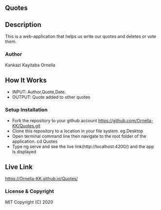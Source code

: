 ## Quotes
## Description
This is a web-application that helps us write our quotes and deletes or vote them.
### Author
Kankazi Kayitaba Ornella
## How It Works
* INPUT: Author,Quote,Date.
* OUTPUT: Quote added to other quotes
### Setup Installation
* Fork the repository to your github account https://github.com/Ornella-KK/Quotes.git
* Clone this repository to a location in your file system. eg.Desktop
* Open terminal command line then navigate to the root folder of the application. cd Quotes
* Type ng serve and see the live link(http://localhost:4200/) and the app is displayed
## Live Link
https://Ornella-KK.github.io/Quotes/
### License & Copyright
MIT
Copyright (C) 2020
